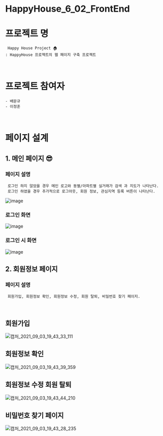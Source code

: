 # HappyHouse_6_02_FrontEnd

# 프로젝트 명
     Happy House Project 🏠
    : HappyHouse 프로젝트의 웹 페이지 구축 프로젝트 

<br>

# 프로젝트 참여자
    - 배문규
    - 이정훈

<br>

# 페이지 설계
## 1. 메인 페이지 😎
### 페이지 설명
     로그인 하지 않았을 경우 메인 로고와 동별/아파트별 실거래가 검색 과 지도가 나타난다.
     로그인 하였을 경우 추가적으로 로그아웃, 회원 정보, 관심지역 등록 버튼이 나타난다.
![image](https://user-images.githubusercontent.com/67899393/131991186-d1ce444a-111f-42e1-a6e3-fa471dad932f.png)

### 로그인 화면
![image](https://user-images.githubusercontent.com/67899393/131991322-50cebe68-3371-4895-bd7f-aab8ed19d664.png)

### 로그인 시 화면
![image](https://user-images.githubusercontent.com/67899393/131991413-de48ea82-960f-40e9-af15-c8077dbeaf55.png)

## 2. 회원정보 페이지
### 페이지 설명
     회원가입, 회원정보 확인, 회원정보 수정, 회원 탈퇴, 비밀번호 찾기 페이지.
<br>

## 회원가입
![캡처_2021_09_03_19_43_33_111](https://user-images.githubusercontent.com/67899393/131993364-4da6062a-76d2-4b6c-8b7c-8c2ec0000ba9.png)

## 회원정보 확인
![캡처_2021_09_03_19_43_39_359](https://user-images.githubusercontent.com/67899393/131993412-e0f43a75-ea60-4ad6-bb41-dc82a581d78b.png)

## 회원정보 수정 회원 탈퇴
![캡처_2021_09_03_19_43_44_210](https://user-images.githubusercontent.com/67899393/131993443-e8689e7d-2326-4bd4-bc99-70fd09910849.png)


## 비밀번호 찾기 페이지
![캡처_2021_09_03_19_43_28_235](https://user-images.githubusercontent.com/67899393/131993311-295c9682-5295-4df0-bfe3-17e1b5549ff5.png)
